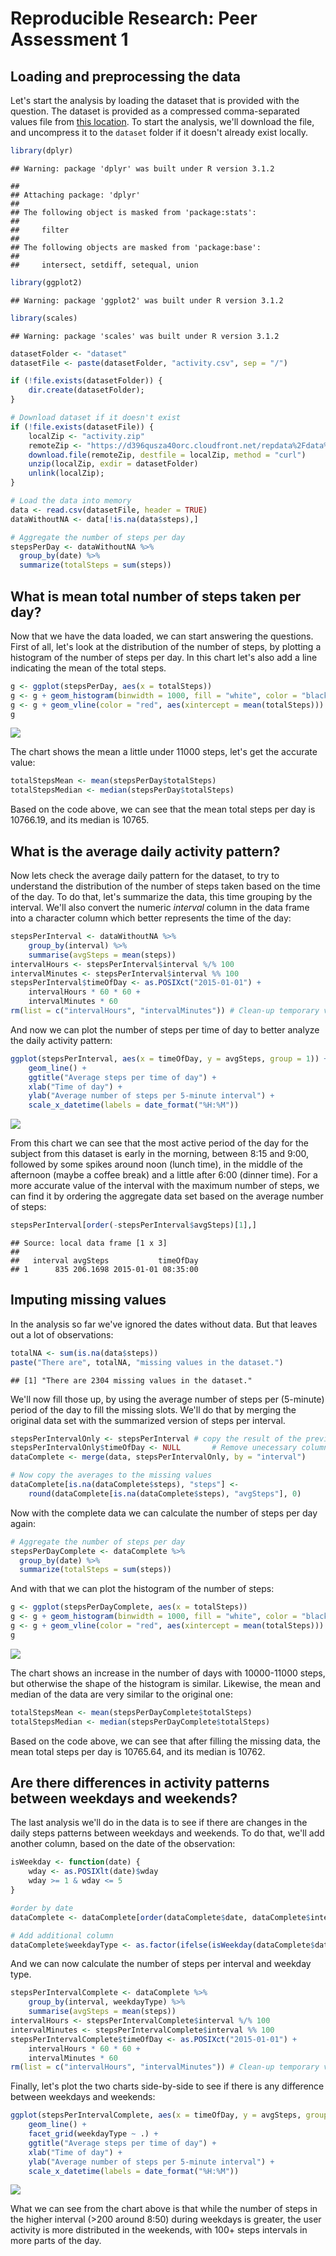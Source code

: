 # Reproducible Research: Peer Assessment 1


## Loading and preprocessing the data

Let's start the analysis by loading the dataset that is provided with the question. The dataset is provided as a compressed comma-separated values file from [this location](https://d396qusza40orc.cloudfront.net/repdata%2Fdata%2Factivity.zip). To start the analysis, we'll download the file, and uncompress it to the `dataset` folder if it doesn't already exist locally.


```r
library(dplyr)
```

```
## Warning: package 'dplyr' was built under R version 3.1.2
```

```
## 
## Attaching package: 'dplyr'
## 
## The following object is masked from 'package:stats':
## 
##     filter
## 
## The following objects are masked from 'package:base':
## 
##     intersect, setdiff, setequal, union
```

```r
library(ggplot2)
```

```
## Warning: package 'ggplot2' was built under R version 3.1.2
```

```r
library(scales)
```

```
## Warning: package 'scales' was built under R version 3.1.2
```

```r
datasetFolder <- "dataset"
datasetFile <- paste(datasetFolder, "activity.csv", sep = "/")

if (!file.exists(datasetFolder)) {
    dir.create(datasetFolder);
}

# Download dataset if it doesn't exist
if (!file.exists(datasetFile)) {
    localZip <- "activity.zip"
    remoteZip <- "https://d396qusza40orc.cloudfront.net/repdata%2Fdata%2Factivity.zip"
    download.file(remoteZip, destfile = localZip, method = "curl")
    unzip(localZip, exdir = datasetFolder)
    unlink(localZip);
}

# Load the data into memory
data <- read.csv(datasetFile, header = TRUE)
dataWithoutNA <- data[!is.na(data$steps),]

# Aggregate the number of steps per day
stepsPerDay <- dataWithoutNA %>%
  group_by(date) %>%
  summarize(totalSteps = sum(steps))
```

## What is mean total number of steps taken per day?

Now that we have the data loaded, we can start answering the questions. First of all, let's look at the distribution of the number of steps, by plotting a histogram of the number of steps per day. In this chart let's also add a line indicating the mean of the total steps.


```r
g <- ggplot(stepsPerDay, aes(x = totalSteps))
g <- g + geom_histogram(binwidth = 1000, fill = "white", color = "black", size = 1)
g <- g + geom_vline(color = "red", aes(xintercept = mean(totalSteps)))
g
```

![](./PA1_template_files/figure-html/unnamed-chunk-1-1.png) 

The chart shows the mean a little under 11000 steps, let's get the accurate value:


```r
totalStepsMean <- mean(stepsPerDay$totalSteps)
totalStepsMedian <- median(stepsPerDay$totalSteps)
```

Based on the code above, we can see that the mean total steps per day is 10766.19, and its median is 10765.

## What is the average daily activity pattern?

Now lets check the average daily pattern for the dataset, to try to understand the distribution of the number of steps taken based on the time of the day. To do that, let's summarize the data, this time grouping by the interval. We'll also convert the numeric *interval* column in the data frame into a character column which better represents the time of the day:


```r
stepsPerInterval <- dataWithoutNA %>%
    group_by(interval) %>%
    summarise(avgSteps = mean(steps))
intervalHours <- stepsPerInterval$interval %/% 100
intervalMinutes <- stepsPerInterval$interval %% 100
stepsPerInterval$timeOfDay <- as.POSIXct("2015-01-01") +
    intervalHours * 60 * 60 +
    intervalMinutes * 60
rm(list = c("intervalHours", "intervalMinutes")) # Clean-up temporary variables
```

And now we can plot the number of steps per time of day to better analyze the daily activity pattern:


```r
ggplot(stepsPerInterval, aes(x = timeOfDay, y = avgSteps, group = 1)) +
    geom_line() +
    ggtitle("Average steps per time of day") +
    xlab("Time of day") +
    ylab("Average number of steps per 5-minute interval") +
    scale_x_datetime(labels = date_format("%H:%M"))
```

![](./PA1_template_files/figure-html/unnamed-chunk-4-1.png) 

From this chart we can see that the most active period of the day for the subject from this dataset is early in the morning, between 8:15 and 9:00, followed by some spikes around noon (lunch time), in the middle of the afternoon (maybe a coffee break) and a little after 6:00 (dinner time). For a more accurate value of the interval with the maximum number of steps, we can find it by ordering the aggregate data set based on the average number of steps:


```r
stepsPerInterval[order(-stepsPerInterval$avgSteps)[1],]
```

```
## Source: local data frame [1 x 3]
## 
##   interval avgSteps           timeOfDay
## 1      835 206.1698 2015-01-01 08:35:00
```

## Imputing missing values

In the analysis so far we've ignored the dates without data. But that leaves out a lot of observations:


```r
totalNA <- sum(is.na(data$steps))
paste("There are", totalNA, "missing values in the dataset.")
```

```
## [1] "There are 2304 missing values in the dataset."
```

We'll now fill those up, by using the average number of steps per (5-minute) period of the day to fill the missing slots. We'll do that by merging the original data set with the summarized version of steps per interval.


```r
stepsPerIntervalOnly <- stepsPerInterval # copy the result of the previous computation
stepsPerIntervalOnly$timeOfDay <- NULL       # Remove unecessary columns
dataComplete <- merge(data, stepsPerIntervalOnly, by = "interval")

# Now copy the averages to the missing values
dataComplete[is.na(dataComplete$steps), "steps"] <-
    round(dataComplete[is.na(dataComplete$steps), "avgSteps"], 0)
```

Now with the complete data we can calculate the number of steps per day again:


```r
# Aggregate the number of steps per day
stepsPerDayComplete <- dataComplete %>%
  group_by(date) %>%
  summarize(totalSteps = sum(steps))
```

And with that we can plot the histogram of the number of steps:

```r
g <- ggplot(stepsPerDayComplete, aes(x = totalSteps))
g <- g + geom_histogram(binwidth = 1000, fill = "white", color = "black", size = 1)
g <- g + geom_vline(color = "red", aes(xintercept = mean(totalSteps)))
g
```

![](./PA1_template_files/figure-html/unnamed-chunk-9-1.png) 

The chart shows an increase in the number of days with 10000-11000 steps, but otherwise the shape of the histogram is similar. Likewise, the mean and median of the data are very similar to the original one:


```r
totalStepsMean <- mean(stepsPerDayComplete$totalSteps)
totalStepsMedian <- median(stepsPerDayComplete$totalSteps)
```

Based on the code above, we can see that after filling the missing data, the mean total steps per day is 10765.64, and its median is 10762.

## Are there differences in activity patterns between weekdays and weekends?

The last analysis we'll do in the data is to see if there are changes in the daily steps patterns between weekdays and weekends. To do that, we'll add another column, based on the date of the observation:


```r
isWeekday <- function(date) {
    wday <- as.POSIXlt(date)$wday
    wday >= 1 & wday <= 5
}

#order by date
dataComplete <- dataComplete[order(dataComplete$date, dataComplete$interval),]

# Add additional column
dataComplete$weekdayType <- as.factor(ifelse(isWeekday(dataComplete$date), "weekday", "weekend"))
```

And we can now calculate the number of steps per interval and weekday type.


```r
stepsPerIntervalComplete <- dataComplete %>%
    group_by(interval, weekdayType) %>%
    summarise(avgSteps = mean(steps))
intervalHours <- stepsPerIntervalComplete$interval %/% 100
intervalMinutes <- stepsPerIntervalComplete$interval %% 100
stepsPerIntervalComplete$timeOfDay <- as.POSIXct("2015-01-01") +
    intervalHours * 60 * 60 +
    intervalMinutes * 60
rm(list = c("intervalHours", "intervalMinutes")) # Clean-up temporary variables
```

Finally, let's plot the two charts side-by-side to see if there is any difference between weekdays and weekends:


```r
ggplot(stepsPerIntervalComplete, aes(x = timeOfDay, y = avgSteps, group = 1)) +
    geom_line() +
    facet_grid(weekdayType ~ .) +
    ggtitle("Average steps per time of day") +
    xlab("Time of day") +
    ylab("Average number of steps per 5-minute interval") +
    scale_x_datetime(labels = date_format("%H:%M"))
```

![](./PA1_template_files/figure-html/unnamed-chunk-13-1.png) 

What we can see from the chart above is that while the number of steps in the higher interval (>200 around 8:50) during weekdays is greater, the user activity is more distributed in the weekends, with 100+ steps intervals in more parts of the day.
